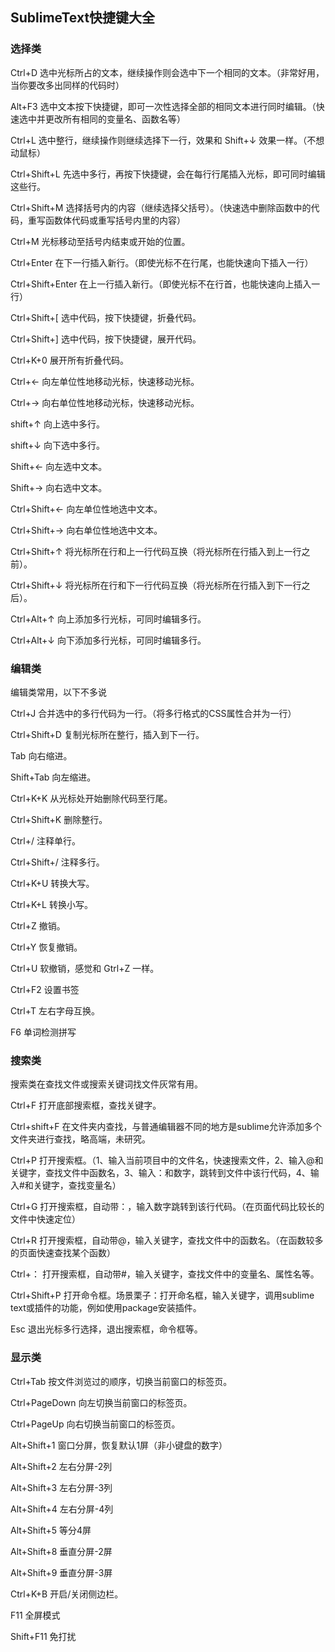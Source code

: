 ## SublimeText快捷键大全

### 选择类

Ctrl+D 选中光标所占的文本，继续操作则会选中下一个相同的文本。（非常好用，当你要改多出同样的代码时）

Alt+F3 选中文本按下快捷键，即可一次性选择全部的相同文本进行同时编辑。（快速选中并更改所有相同的变量名、函数名等）

Ctrl+L 选中整行，继续操作则继续选择下一行，效果和 Shift+↓ 效果一样。（不想动鼠标）

Ctrl+Shift+L 先选中多行，再按下快捷键，会在每行行尾插入光标，即可同时编辑这些行。

Ctrl+Shift+M 选择括号内的内容（继续选择父括号）。（快速选中删除函数中的代码，重写函数体代码或重写括号内里的内容）

Ctrl+M 光标移动至括号内结束或开始的位置。

Ctrl+Enter 在下一行插入新行。（即使光标不在行尾，也能快速向下插入一行）

Ctrl+Shift+Enter 在上一行插入新行。（即使光标不在行首，也能快速向上插入一行）

Ctrl+Shift+[ 选中代码，按下快捷键，折叠代码。

Ctrl+Shift+] 选中代码，按下快捷键，展开代码。

Ctrl+K+0 展开所有折叠代码。

Ctrl+← 向左单位性地移动光标，快速移动光标。

Ctrl+→ 向右单位性地移动光标，快速移动光标。

shift+↑ 向上选中多行。

shift+↓ 向下选中多行。

Shift+← 向左选中文本。

Shift+→ 向右选中文本。

Ctrl+Shift+← 向左单位性地选中文本。

Ctrl+Shift+→ 向右单位性地选中文本。

Ctrl+Shift+↑ 将光标所在行和上一行代码互换（将光标所在行插入到上一行之前）。

Ctrl+Shift+↓ 将光标所在行和下一行代码互换（将光标所在行插入到下一行之后）。

Ctrl+Alt+↑ 向上添加多行光标，可同时编辑多行。

Ctrl+Alt+↓ 向下添加多行光标，可同时编辑多行。

### 编辑类

编辑类常用，以下不多说

Ctrl+J 合并选中的多行代码为一行。（将多行格式的CSS属性合并为一行）

Ctrl+Shift+D 复制光标所在整行，插入到下一行。

Tab 向右缩进。 

Shift+Tab 向左缩进。

Ctrl+K+K 从光标处开始删除代码至行尾。

Ctrl+Shift+K 删除整行。

Ctrl+/ 注释单行。

Ctrl+Shift+/ 注释多行。

Ctrl+K+U 转换大写。

Ctrl+K+L 转换小写。

Ctrl+Z 撤销。

Ctrl+Y 恢复撤销。

Ctrl+U 软撤销，感觉和 Gtrl+Z 一样。

Ctrl+F2 设置书签

Ctrl+T 左右字母互换。

F6 单词检测拼写

### 搜索类

搜索类在查找文件或搜索关键词找文件灰常有用。

Ctrl+F 打开底部搜索框，查找关键字。

Ctrl+shift+F 在文件夹内查找，与普通编辑器不同的地方是sublime允许添加多个文件夹进行查找，略高端，未研究。

Ctrl+P 打开搜索框。（1、输入当前项目中的文件名，快速搜索文件，2、输入@和关键字，查找文件中函数名，3、输入：和数字，跳转到文件中该行代码，4、输入#和关键字，查找变量名）

Ctrl+G 打开搜索框，自动带：，输入数字跳转到该行代码。（在页面代码比较长的文件中快速定位）

Ctrl+R 打开搜索框，自动带@，输入关键字，查找文件中的函数名。（在函数较多的页面快速查找某个函数）

Ctrl+： 打开搜索框，自动带#，输入关键字，查找文件中的变量名、属性名等。

Ctrl+Shift+P 打开命令框。场景栗子：打开命名框，输入关键字，调用sublime text或插件的功能，例如使用package安装插件。

Esc 退出光标多行选择，退出搜索框，命令框等。


### 显示类

Ctrl+Tab 按文件浏览过的顺序，切换当前窗口的标签页。

Ctrl+PageDown 向左切换当前窗口的标签页。

Ctrl+PageUp 向右切换当前窗口的标签页。

Alt+Shift+1 窗口分屏，恢复默认1屏（非小键盘的数字）

Alt+Shift+2 左右分屏-2列

Alt+Shift+3 左右分屏-3列

Alt+Shift+4 左右分屏-4列

Alt+Shift+5 等分4屏

Alt+Shift+8 垂直分屏-2屏

Alt+Shift+9 垂直分屏-3屏

Ctrl+K+B 开启/关闭侧边栏。

F11 全屏模式

Shift+F11 免打扰

